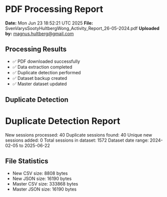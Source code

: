 # PDF Processing Report

**Date:** Mon Jun 23 18:52:21 UTC 2025
**File:** SvenVarysSootyHultbergWong_Activity_Report_26-05-2024.pdf
**Uploaded by:** magnus.hultberg@gmail.com

## Processing Results
- ✅ PDF downloaded successfully
- ✅ Data extraction completed
- ✅ Duplicate detection performed
- ✅ Dataset backup created
- ✅ Master dataset updated

## Duplicate Detection
Duplicate Detection Report
========================
New sessions processed: 40
Duplicate sessions found: 40
Unique new sessions added: 0
Total sessions in dataset: 1572
Dataset date range: 2024-02-05 to 2025-06-22

## File Statistics
- New CSV size: 8808 bytes
- New JSON size: 16190 bytes
- Master CSV size: 333868 bytes
- Master JSON size: 16190 bytes

